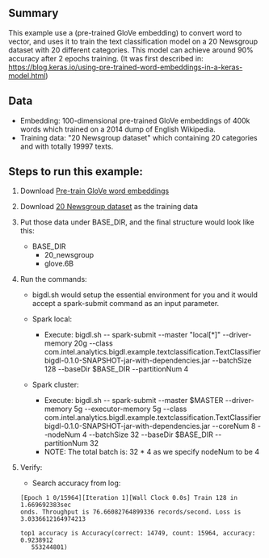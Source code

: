 ## Summary
 This example use a (pre-trained GloVe embedding) to convert word to vector,
 and uses it to train the text classification model on a 20 Newsgroup dataset
 with 20 different categories. This model can achieve around 90% accuracy after 2 epochs training.
(It was first described in: https://blog.keras.io/using-pre-trained-word-embeddings-in-a-keras-model.html)
## Data
* Embedding: 100-dimensional pre-trained GloVe embeddings of 400k words which trained on a 2014 dump of English Wikipedia.
* Training data: "20 Newsgroup dataset" which containing 20 categories and with totally 19997 texts.

## Steps to run this example:
1. Download [Pre-train GloVe word embeddings](http://nlp.stanford.edu/data/glove.6B.zip)
2. Download [20 Newsgroup dataset](http://www.cs.cmu.edu/afs/cs.cmu.edu/project/theo-20/www/data/news20.html) as the training data
3. Put those data under BASE_DIR, and the final structure would look like this:
   * BASE_DIR
       -  20_newsgroup
       -  glove.6B
         
3. Run the commands:
    * bigdl.sh would setup the essential environment for you and it would accept a spark-submit command as an input parameter.
    * Spark local:
      * Execute: bigdl.sh -- spark-submit --master "local[*]" --driver-memory 20g --class com.intel.analytics.bigdl.example.textclassification.TextClassifier  bigdl-0.1.0-SNAPSHOT-jar-with-dependencies.jar --batchSize 128  --baseDir $BASE_DIR --partitionNum 4

    * Spark cluster:
      * Execute: bigdl.sh -- spark-submit --master  $MASTER --driver-memory 5g --executor-memory 5g --class com.intel.analytics.bigdl.example.textclassification.TextClassifier  bigdl-0.1.0-SNAPSHOT-jar-with-dependencies.jar  --coreNum 8 --nodeNum 4 --batchSize 32  --baseDir $BASE_DIR --partitionNum 32
      * NOTE: The total batch is: 32 * 4 as we specify nodeNum to be 4

4. Verify:
   * Search accuracy from log:
   ``` 
   [Epoch 1 0/15964][Iteration 1][Wall Clock 0.0s] Train 128 in 1.669692383sec
   onds. Throughput is 76.66082764899336 records/second. Loss is 3.0336612164974213
   
   top1 accuracy is Accuracy(correct: 14749, count: 15964, accuracy: 0.9238912
      553244801)
